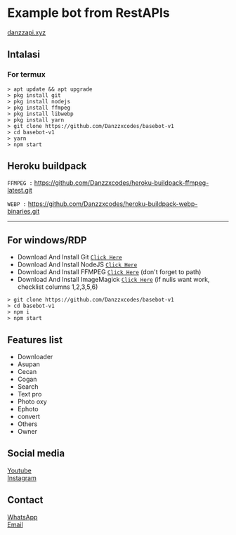 # Example bot from RestAPIs
<a href="https://danzzapi.xyz">danzzapi.xyz</a>

## Intalasi
### For termux

```
> apt update && apt upgrade
> pkg install git
> pkg install nodejs
> pkg install ffmpeg
> pkg install libwebp
> pkg install yarn
> git clone https://github.com/Danzzxcodes/basebot-v1
> cd basebot-v1
> yarn
> npm start
```

## Heroku buildpack

```FFMPEG :```
https://github.com/Danzzxcodes/heroku-buildpack-ffmpeg-latest.git

```WEBP :```
https://github.com/Danzzxcodes/heroku-buildpack-webp-binaries.git

---------

## For windows/RDP

* Download And Install Git [`Click Here`](https://git-scm.com/downloads)
* Download And Install NodeJS [`Click Here`](https://nodejs.org/en/download)
* Download And Install FFMPEG [`Click Here`](https://ffmpeg.org/download.html) (don't forget to path)
* Download And Install ImageMagick [`Click Here`](https://imagemagick.org/script/download.php) (if nulis want work,  checklist columns 1,2,3,5,6)

```
> git clone https://github.com/Danzzxcodes/basebot-v1
> cd basebot-v1
> npm i
> npm start
```


## Features list
* Downloader
* Asupan
* Cecan
* Cogan
* Search
* Text pro
* Photo oxy
* Ephoto
* convert
* Others
* Owner

## Social media
<a href="https://youtube.com/DanzzCoding">Youtube</a><br>
<a href="https://instagram.com/ramdani_real01">Instagram</a><br>

## Contact
<a href="https://wa.me/6289512545999">WhatsApp</a><br>
<a href="mailto:danzzcoding@gmail.com">Email</a>
